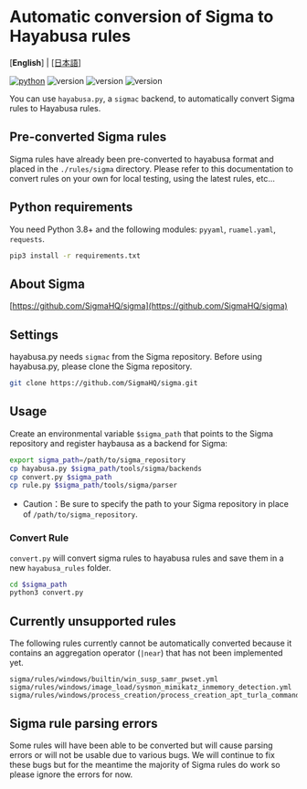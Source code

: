 # Automatic conversion of Sigma to Hayabusa rules

[**English**] | [\[日本語\]](README-Japanese.md)

[![python](https://img.shields.io/badge/python-3.8-blue)](https://www.python.org/)
![version](https://img.shields.io/badge/Platform-Win-green)
![version](https://img.shields.io/badge/Platform-Lin-green)
![version](https://img.shields.io/badge/Platform-Mac-green)

You can use `hayabusa.py`, a `sigmac` backend, to automatically convert Sigma rules to Hayabusa rules.

## Pre-converted Sigma rules

Sigma rules have already been pre-converted to hayabusa format and placed in the `./rules/sigma` directory. 
Please refer to this documentation to convert rules on your own for local testing, using the latest rules, etc...

## Python requirements

You need Python 3.8+ and the following modules: `pyyaml`, `ruamel.yaml`, `requests`. 

```sh
pip3 install -r requirements.txt
```

## About Sigma

[https://github.com/SigmaHQ/sigma](https://github.com/SigmaHQ/sigma)

## Settings

hayabusa.py needs `sigmac` from the Sigma repository.
Before using hayabusa.py, please clone the Sigma repository.

```sh
git clone https://github.com/SigmaHQ/sigma.git
```

## Usage

Create an environmental variable `$sigma_path` that points to the Sigma repository and register haybausa as a backend for Sigma:

```sh
export sigma_path=/path/to/sigma_repository
cp hayabusa.py $sigma_path/tools/sigma/backends
cp convert.py $sigma_path
cp rule.py $sigma_path/tools/sigma/parser
```

* Caution：Be sure to specify the path to your Sigma repository in place of `/path/to/sigma_repository`.

### Convert Rule

`convert.py` will convert sigma rules to hayabusa rules and save them in a new `hayabusa_rules` folder.

```sh
cd $sigma_path
python3 convert.py
```

## Currently unsupported rules

The following rules currently cannot be automatically converted because it contains an aggregation operator (`|near`) that has not been implemented yet.

```
sigma/rules/windows/builtin/win_susp_samr_pwset.yml
sigma/rules/windows/image_load/sysmon_mimikatz_inmemory_detection.yml
sigma/rules/windows/process_creation/process_creation_apt_turla_commands_medium.yml
```

## Sigma rule parsing errors

Some rules will have been able to be converted but will cause parsing errors or will not be usable due to various bugs. We will continue to fix these bugs but for the meantime the majority of Sigma rules do work so please ignore the errors for now.
